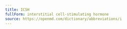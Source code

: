 ```yaml
---
title: ICSH
fullForm: interstitial cell-stimulating hormone
source: https://openmd.com/dictionary/abbreviations/i
---
```

